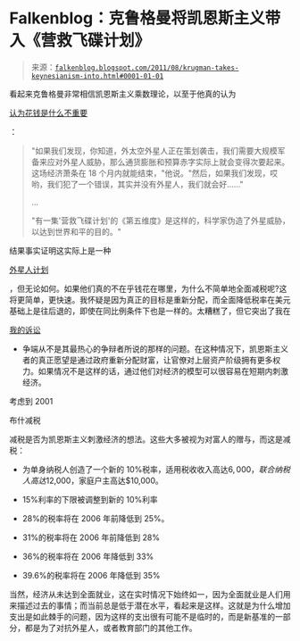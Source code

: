 <!--yml

分类：未分类

日期：2024 年 05 月 12 日 20:47:59

-->

# Falkenblog：克鲁格曼将凯恩斯主义带入《营救飞碟计划》

> 来源：[`falkenblog.blogspot.com/2011/08/krugman-takes-keynesianism-into.html#0001-01-01`](http://falkenblog.blogspot.com/2011/08/krugman-takes-keynesianism-into.html#0001-01-01)

看起来克鲁格曼非常相信凯恩斯主义乘数理论，以至于他真的认为

[认为花钱是什么不重要](http://www.huffingtonpost.com/2011/08/15/paul-krugman-fake-alien-invasion_n_926995.html)

：

> "如果我们发现，你知道，外太空外星人正在策划袭击，我们需要大规模军备来应对外星人威胁，那么通货膨胀和预算赤字实际上就会变得次要起来。这场经济萧条在 18 个月内就能结束，"他说。"然后，如果我们发现，哎哟，我们犯了一个错误，其实并没有外星人，我们就会好......"
> 
> ...
> 
> "有一集'营救飞碟计划'的《第五维度》是这样的，科学家伪造了外星威胁，以达到世界和平的目的。"

结果事实证明这实际上是一种

[外星人计划](http://en.wikipedia.org/wiki/Architects_of_Fear)

，但无论如何。如果他们真的不在乎钱花在哪里，为什么不简单地全面减税呢?这将更简单，更快速。我怀疑是因为真正的目标是重新分配，而全面降低税率在美元基础上是往后退的，即使在同比例条件下也是一样的。太糟糕了，但它突出了我在

[我的诉讼](http://www.efalken.com/papers/legaldocs.html)

-   争端从不是其最热心的争辩者所说的那样的问题。在这种情况下，凯恩斯主义者的真正愿望是通过政府重新分配财富，让官僚对上层资产阶级拥有更多权力。如果情况不是这样的话，通过他们对经济的模型可以很容易在短期内刺激经济。

考虑到 2001

布什减税

减税是否为凯恩斯主义刺激经济的想法。这些大多被视为对富人的赠与，而这是减税：

+   为单身纳税人创造了一个新的 10%税率，适用税收收入高达$6,000，联合纳税人高达$12,000，家庭户主高达$10,000。

+   15%利率的下限被调整到新的 10%利率

+   28%的税率将在 2006 年前降低到 25%。

+   31%的税率将在 2006 年前降低到 28%

+   36%的税率将在 2006 年降低到 33%

+   39.6%的税率将在 2006 年降低到 35%

当然，经济从未达到全面就业，这在实时情况下始终如一，因为全面就业是人们用来描述过去的事情；而当前总是低于潜在水平，看起来是这样。这就是为什么增加支出是如此棘手的问题，因为这样的支出很有可能不是临时的，而是新基准的一部分，都是为了对抗外星人，或者教育部门的其他工作。

